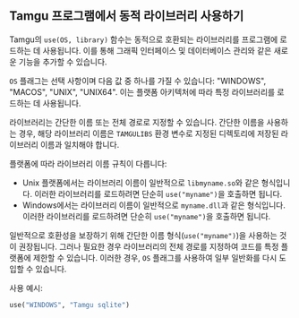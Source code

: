 ## Tamgu 프로그램에서 동적 라이브러리 사용하기

Tamgu의 `use(OS, library)` 함수는 동적으로 호환되는 라이브러리를 프로그램에 로드하는 데 사용됩니다. 이를 통해 그래픽 인터페이스 및 데이터베이스 관리와 같은 새로운 기능을 추가할 수 있습니다.

`OS` 플래그는 선택 사항이며 다음 값 중 하나를 가질 수 있습니다: "WINDOWS", "MACOS", "UNIX", "UNIX64". 이는 플랫폼 아키텍처에 따라 특정 라이브러리를 로드하는 데 사용됩니다.

라이브러리는 간단한 이름 또는 전체 경로로 지정할 수 있습니다. 간단한 이름을 사용하는 경우, 해당 라이브러리 이름은 `TAMGULIBS` 환경 변수로 지정된 디렉토리에 저장된 라이브러리 이름과 일치해야 합니다.

플랫폼에 따라 라이브러리 이름 규칙이 다릅니다:
- Unix 플랫폼에서는 라이브러리 이름이 일반적으로 `libmyname.so`와 같은 형식입니다. 이러한 라이브러리를 로드하려면 단순히 `use("myname")`을 호출하면 됩니다.
- Windows에서는 라이브러리 이름이 일반적으로 `myname.dll`과 같은 형식입니다. 이러한 라이브러리를 로드하려면 단순히 `use("myname")`을 호출하면 됩니다.

일반적으로 호환성을 보장하기 위해 간단한 이름 형식(`use("myname")`)을 사용하는 것이 권장됩니다. 그러나 필요한 경우 라이브러리의 전체 경로를 지정하여 코드를 특정 플랫폼에 제한할 수 있습니다. 이러한 경우, `OS` 플래그를 사용하여 일부 일반화를 다시 도입할 수 있습니다.

사용 예시:
```python
use("WINDOWS", "Tamgu sqlite")
```